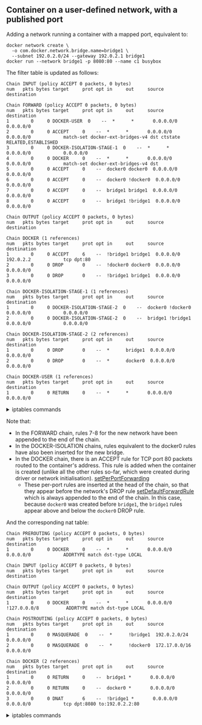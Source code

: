 ## Container on a user-defined network, with a published port

Adding a network running a container with a mapped port, equivalent to:

	docker network create \
	  -o com.docker.network.bridge.name=bridge1 \
	  --subnet 192.0.2.0/24 --gateway 192.0.2.1 bridge1
	docker run --network bridge1 -p 8080:80 --name c1 busybox

The filter table is updated as follows:

    Chain INPUT (policy ACCEPT 0 packets, 0 bytes)
    num   pkts bytes target     prot opt in     out     source               destination         
    
    Chain FORWARD (policy ACCEPT 0 packets, 0 bytes)
    num   pkts bytes target     prot opt in     out     source               destination         
    1        0     0 DOCKER-USER  0    --  *      *       0.0.0.0/0            0.0.0.0/0           
    2        0     0 ACCEPT     0    --  *      *       0.0.0.0/0            0.0.0.0/0            match-set docker-ext-bridges-v4 dst ctstate RELATED,ESTABLISHED
    3        0     0 DOCKER-ISOLATION-STAGE-1  0    --  *      *       0.0.0.0/0            0.0.0.0/0           
    4        0     0 DOCKER     0    --  *      *       0.0.0.0/0            0.0.0.0/0            match-set docker-ext-bridges-v4 dst
    5        0     0 ACCEPT     0    --  docker0 docker0  0.0.0.0/0            0.0.0.0/0           
    6        0     0 ACCEPT     0    --  docker0 !docker0  0.0.0.0/0            0.0.0.0/0           
    7        0     0 ACCEPT     0    --  bridge1 bridge1  0.0.0.0/0            0.0.0.0/0           
    8        0     0 ACCEPT     0    --  bridge1 !bridge1  0.0.0.0/0            0.0.0.0/0           
    
    Chain OUTPUT (policy ACCEPT 0 packets, 0 bytes)
    num   pkts bytes target     prot opt in     out     source               destination         
    
    Chain DOCKER (1 references)
    num   pkts bytes target     prot opt in     out     source               destination         
    1        0     0 ACCEPT     6    --  !bridge1 bridge1  0.0.0.0/0            192.0.2.2            tcp dpt:80
    2        0     0 DROP       0    --  !docker0 docker0  0.0.0.0/0            0.0.0.0/0           
    3        0     0 DROP       0    --  !bridge1 bridge1  0.0.0.0/0            0.0.0.0/0           
    
    Chain DOCKER-ISOLATION-STAGE-1 (1 references)
    num   pkts bytes target     prot opt in     out     source               destination         
    1        0     0 DOCKER-ISOLATION-STAGE-2  0    --  docker0 !docker0  0.0.0.0/0            0.0.0.0/0           
    2        0     0 DOCKER-ISOLATION-STAGE-2  0    --  bridge1 !bridge1  0.0.0.0/0            0.0.0.0/0           
    
    Chain DOCKER-ISOLATION-STAGE-2 (2 references)
    num   pkts bytes target     prot opt in     out     source               destination         
    1        0     0 DROP       0    --  *      bridge1  0.0.0.0/0            0.0.0.0/0           
    2        0     0 DROP       0    --  *      docker0  0.0.0.0/0            0.0.0.0/0           
    
    Chain DOCKER-USER (1 references)
    num   pkts bytes target     prot opt in     out     source               destination         
    1        0     0 RETURN     0    --  *      *       0.0.0.0/0            0.0.0.0/0           
    

<details>
<summary>iptables commands</summary>

    -P INPUT ACCEPT
    -P FORWARD ACCEPT
    -P OUTPUT ACCEPT
    -N DOCKER
    -N DOCKER-ISOLATION-STAGE-1
    -N DOCKER-ISOLATION-STAGE-2
    -N DOCKER-USER
    -A FORWARD -j DOCKER-USER
    -A FORWARD -m set --match-set docker-ext-bridges-v4 dst -m conntrack --ctstate RELATED,ESTABLISHED -j ACCEPT
    -A FORWARD -j DOCKER-ISOLATION-STAGE-1
    -A FORWARD -m set --match-set docker-ext-bridges-v4 dst -j DOCKER
    -A FORWARD -i docker0 -o docker0 -j ACCEPT
    -A FORWARD -i docker0 ! -o docker0 -j ACCEPT
    -A FORWARD -i bridge1 -o bridge1 -j ACCEPT
    -A FORWARD -i bridge1 ! -o bridge1 -j ACCEPT
    -A DOCKER -d 192.0.2.2/32 ! -i bridge1 -o bridge1 -p tcp -m tcp --dport 80 -j ACCEPT
    -A DOCKER ! -i docker0 -o docker0 -j DROP
    -A DOCKER ! -i bridge1 -o bridge1 -j DROP
    -A DOCKER-ISOLATION-STAGE-1 -i docker0 ! -o docker0 -j DOCKER-ISOLATION-STAGE-2
    -A DOCKER-ISOLATION-STAGE-1 -i bridge1 ! -o bridge1 -j DOCKER-ISOLATION-STAGE-2
    -A DOCKER-ISOLATION-STAGE-2 -o bridge1 -j DROP
    -A DOCKER-ISOLATION-STAGE-2 -o docker0 -j DROP
    -A DOCKER-USER -j RETURN
    

</details>

Note that:

 - In the FORWARD chain, rules 7-8 for the new network have been appended to
   the end of the chain.
 - In the DOCKER-ISOLATION chains, rules equivalent to the docker0 rules have
   also been inserted for the new bridge.
 - In the DOCKER chain, there is an ACCEPT rule for TCP port 80 packets routed
   to the container's address. This rule is added when the container is created
   (unlike all the other rules so-far, which were created during driver or
   network initialisation). [setPerPortForwarding][1]
   - These per-port rules are inserted at the head of the chain, so that they
     appear before the network's DROP rule [setDefaultForwardRule][2] which is
     always appended to the end of the chain. In this case, because `docker0` was
     created before `bridge1`, the `bridge1` rules appear above and below the
     `docker0` DROP rule.

[1]: https://github.com/moby/moby/blob/675c2ac2db93e38bb9c5a6615d4155a969535fd9/libnetwork/drivers/bridge/port_mapping_linux.go#L795
[2]: https://github.com/robmry/moby/blob/52c89d467fc5326149e4bbb8903d23589b66ff0d/libnetwork/drivers/bridge/setup_ip_tables_linux.go#L252

And the corresponding nat table:

    Chain PREROUTING (policy ACCEPT 0 packets, 0 bytes)
    num   pkts bytes target     prot opt in     out     source               destination         
    1        0     0 DOCKER     0    --  *      *       0.0.0.0/0            0.0.0.0/0            ADDRTYPE match dst-type LOCAL
    
    Chain INPUT (policy ACCEPT 0 packets, 0 bytes)
    num   pkts bytes target     prot opt in     out     source               destination         
    
    Chain OUTPUT (policy ACCEPT 0 packets, 0 bytes)
    num   pkts bytes target     prot opt in     out     source               destination         
    1        0     0 DOCKER     0    --  *      *       0.0.0.0/0           !127.0.0.0/8          ADDRTYPE match dst-type LOCAL
    
    Chain POSTROUTING (policy ACCEPT 0 packets, 0 bytes)
    num   pkts bytes target     prot opt in     out     source               destination         
    1        0     0 MASQUERADE  0    --  *      !bridge1  192.0.2.0/24         0.0.0.0/0           
    2        0     0 MASQUERADE  0    --  *      !docker0  172.17.0.0/16        0.0.0.0/0           
    
    Chain DOCKER (2 references)
    num   pkts bytes target     prot opt in     out     source               destination         
    1        0     0 RETURN     0    --  bridge1 *       0.0.0.0/0            0.0.0.0/0           
    2        0     0 RETURN     0    --  docker0 *       0.0.0.0/0            0.0.0.0/0           
    3        0     0 DNAT       6    --  !bridge1 *       0.0.0.0/0            0.0.0.0/0            tcp dpt:8080 to:192.0.2.2:80
    

<details>
<summary>iptables commands</summary>

    -P PREROUTING ACCEPT
    -P INPUT ACCEPT
    -P OUTPUT ACCEPT
    -P POSTROUTING ACCEPT
    -N DOCKER
    -A PREROUTING -m addrtype --dst-type LOCAL -j DOCKER
    -A OUTPUT ! -d 127.0.0.0/8 -m addrtype --dst-type LOCAL -j DOCKER
    -A POSTROUTING -s 192.0.2.0/24 ! -o bridge1 -j MASQUERADE
    -A POSTROUTING -s 172.17.0.0/16 ! -o docker0 -j MASQUERADE
    -A DOCKER -i bridge1 -j RETURN
    -A DOCKER -i docker0 -j RETURN
    -A DOCKER ! -i bridge1 -p tcp -m tcp --dport 8080 -j DNAT --to-destination 192.0.2.2:80
    

</details>
